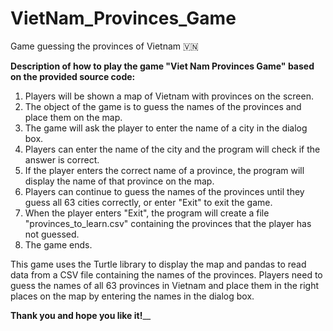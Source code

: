 # VietNam_Provinces_Game
 Game guessing the provinces of Vietnam 🇻🇳 
 
**Description of how to play the game "Viet Nam Provinces Game" based on the provided source code:**

1. Players will be shown a map of Vietnam with provinces on the screen. 
2. The object of the game is to guess the names of the provinces and place them on the map. 
3. The game will ask the player to enter the name of a city in the dialog box. 
4. Players can enter the name of the city and the program will check if the answer is correct. 
5. If the player enters the correct name of a province, the program will display the name of that province on the map. 
6. Players can continue to guess the names of the provinces until they guess all 63 cities correctly, or enter "Exit" to exit the game. 
7. When the player enters "Exit", the program will create a file "provinces_to_learn.csv" containing the provinces that the player has not guessed. 
8. The game ends. 
    
This game uses the Turtle library to display the map and pandas to read data from a CSV file containing the names of the provinces. Players need to guess the names of all 63 provinces in Vietnam and place them in the right places on the map by entering the names in the dialog box. 

**Thank you and hope you like it!**__
